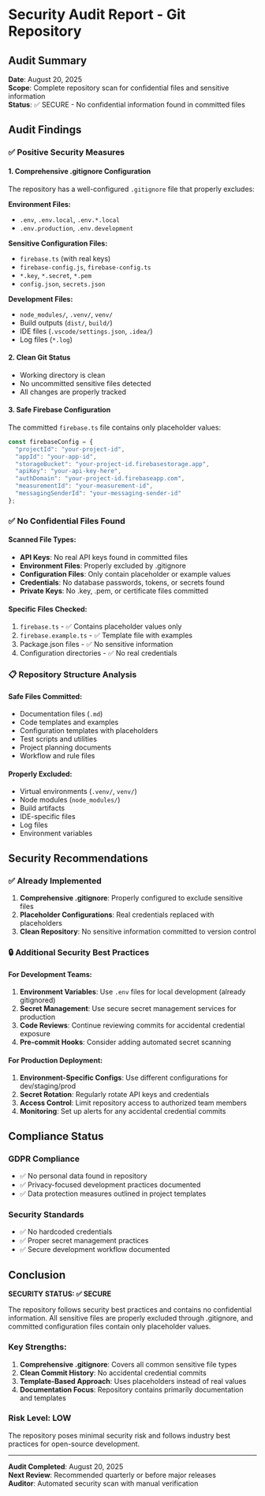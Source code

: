 # Security Audit Report - Git Repository

## Audit Summary
**Date**: August 20, 2025  
**Scope**: Complete repository scan for confidential files and sensitive information  
**Status**: ✅ SECURE - No confidential information found in committed files  

## Audit Findings

### ✅ Positive Security Measures

#### 1. Comprehensive .gitignore Configuration
The repository has a well-configured `.gitignore` file that properly excludes:

**Environment Files:**
- `.env`, `.env.local`, `.env.*.local`
- `.env.production`, `.env.development`

**Sensitive Configuration Files:**
- `firebase.ts` (with real keys)
- `firebase-config.js`, `firebase-config.ts`
- `*.key`, `*.secret`, `*.pem`
- `config.json`, `secrets.json`

**Development Files:**
- `node_modules/`, `.venv/`, `venv/`
- Build outputs (`dist/`, `build/`)
- IDE files (`.vscode/settings.json`, `.idea/`)
- Log files (`*.log`)

#### 2. Clean Git Status
- Working directory is clean
- No uncommitted sensitive files detected
- All changes are properly tracked

#### 3. Safe Firebase Configuration
The committed `firebase.ts` file contains only placeholder values:
```typescript
const firebaseConfig = {
  "projectId": "your-project-id",
  "appId": "your-app-id",
  "storageBucket": "your-project-id.firebasestorage.app",
  "apiKey": "your-api-key-here",
  "authDomain": "your-project-id.firebaseapp.com",
  "measurementId": "your-measurement-id",
  "messagingSenderId": "your-messaging-sender-id"
};
```

### ✅ No Confidential Files Found

#### Scanned File Types:
- **API Keys**: No real API keys found in committed files
- **Environment Files**: Properly excluded by .gitignore
- **Configuration Files**: Only contain placeholder or example values
- **Credentials**: No database passwords, tokens, or secrets found
- **Private Keys**: No .key, .pem, or certificate files committed

#### Specific Files Checked:
1. `firebase.ts` - ✅ Contains placeholder values only
2. `firebase.example.ts` - ✅ Template file with examples
3. Package.json files - ✅ No sensitive information
4. Configuration directories - ✅ No real credentials

### 📋 Repository Structure Analysis

#### Safe Files Committed:
- Documentation files (`.md`)
- Code templates and examples
- Configuration templates with placeholders
- Test scripts and utilities
- Project planning documents
- Workflow and rule files

#### Properly Excluded:
- Virtual environments (`.venv/`, `venv/`)
- Node modules (`node_modules/`)
- Build artifacts
- IDE-specific files
- Log files
- Environment variables

## Security Recommendations

### ✅ Already Implemented
1. **Comprehensive .gitignore**: Properly configured to exclude sensitive files
2. **Placeholder Configurations**: Real credentials replaced with placeholders
3. **Clean Repository**: No sensitive information committed to version control

### 🔒 Additional Security Best Practices

#### For Development Teams:
1. **Environment Variables**: Use `.env` files for local development (already gitignored)
2. **Secret Management**: Use secure secret management services for production
3. **Code Reviews**: Continue reviewing commits for accidental credential exposure
4. **Pre-commit Hooks**: Consider adding automated secret scanning

#### For Production Deployment:
1. **Environment-Specific Configs**: Use different configurations for dev/staging/prod
2. **Secret Rotation**: Regularly rotate API keys and credentials
3. **Access Control**: Limit repository access to authorized team members
4. **Monitoring**: Set up alerts for any accidental credential commits

## Compliance Status

### GDPR Compliance
- ✅ No personal data found in repository
- ✅ Privacy-focused development practices documented
- ✅ Data protection measures outlined in project templates

### Security Standards
- ✅ No hardcoded credentials
- ✅ Proper secret management practices
- ✅ Secure development workflow documented

## Conclusion

**SECURITY STATUS: ✅ SECURE**

The repository follows security best practices and contains no confidential information. All sensitive files are properly excluded through .gitignore, and committed configuration files contain only placeholder values.

### Key Strengths:
1. **Comprehensive .gitignore**: Covers all common sensitive file types
2. **Clean Commit History**: No accidental credential commits
3. **Template-Based Approach**: Uses placeholders instead of real values
4. **Documentation Focus**: Repository contains primarily documentation and templates

### Risk Level: **LOW**
The repository poses minimal security risk and follows industry best practices for open-source development.

---

**Audit Completed**: August 20, 2025  
**Next Review**: Recommended quarterly or before major releases  
**Auditor**: Automated security scan with manual verification
